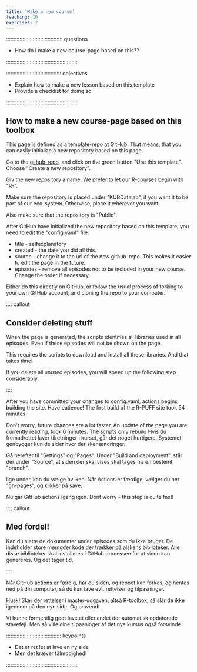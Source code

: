 ```yaml
---
title: 'Make a new course'
teaching: 10
exercises: 2
---
```


:::::::::::::::::::::::::::::::::::::: questions 

- How do I make a new course-page based on this??

::::::::::::::::::::::::::::::::::::::::::::::::

::::::::::::::::::::::::::::::::::::: objectives

- Explain how to make a new lesson based on this template
- Provide a checklist for doing so

::::::::::::::::::::::::::::::::::::::::::::::::

## How to make a new course-page based on this toolbox

This page is defined as a template-repo at GitHub. That means, that you
can easily initialize a new repository based on this page.

Go to the [github-repo](https://github.com/KUBDatalab/R-toolbox), and click on 
the green button "Use this template". Choose "Create a new repository".

Giv the new repository a name. We prefer to let our R-courses begin with "R-".

Make sure the repository is placed under "KUBDatalab", if you want it to be part
of our eco-system. Otherwise, place it wherever you want.

Also make sure that the repository is "Public".

After GitHub have initialized the new repository based on this template, you
need to edit the "config.yaml" file. 

* title - selfexplanatory
* created - the date you did all this.
* source - change it to the url of the new github-repo. This makes it easier to edit the page in the future.
* episodes - remove all episodes not to be included in your new course. Change the order if necessary.

Either do this directly on GitHub, or follow the usual process of forking to
your own GitHub account, and cloning the repo to your computer.

:::: callout
## Consider deleting stuff

When the page is generated, the scripts identifies all libraries used in all
episodes. Even if these episodes will not be shown on the page. 

This requires the scripts to download and install all these libraries. And that
takes time! 

If you delete all unused episodes, you will speed up the following step considerably.

::::

After you have committed your changes to config.yaml, actions begins building 
the site. Have patience! The first build of the R-PUFF site took 54 minutes.

Don't worry, future changes are a lot faster. An update of the page you are 
currently reading, took 6 minutes. The scripts only rebuild 
Hvis du fremadrettet laver tilretninger i kurset, går det noget hurtigere. Systemet
genbygger kun de sider hvor der sker ændringer.

Gå herefter til "Settings" og "Pages". Under "Build and deployment", står der 
under "Source", at siden der skal vises skal tages fra en bestemt "branch".

lige under, kan du vælge hvilken. Når Actions er færdige, vælger du her "gh-pages",
og klikker på save.

Nu går GitHub actions igang igen. Dont worry - this step is quite fast!

:::: callout

## Med fordel!

Kan du slette de dokumenter under episodes som du ikke bruger. De indeholder
store mængder kode der trækker på alskens biblioteker. Alle disse biblioteker
skal installeres i GitHub processen for at siden kan genereres. Og det 
tager tid.

::::

Når GitHub actions er færdig, har du siden, og repoet kan forkes, og hentes ned
på din computer, så du kan lave evt. rettelser og tilpasninger.

Husk! Sker der rettelser i master-udgaven, altså R-toolbox, så slår de ikke 
igennem på den nye side. Og omvendt. 

Vi kunne formentlig godt lave et eller andet der automatisk opdaterede stavefejl.
Men så ville dine tilpasninger af det nye kursus også forsvinde.




::::::::::::::::::::::::::::::::::::: keypoints 

- Det er ret let at lave en ny side
- Men det kræver tålmodighed!


::::::::::::::::::::::::::::::::::::::::::::::::

